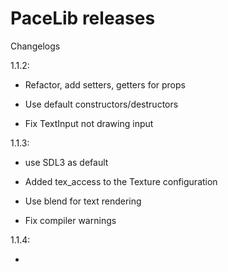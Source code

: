 # PaceLib releases

Changelogs

1.1.2:

- Refactor, add setters, getters for props

- Use default constructors/destructors

- Fix TextInput not drawing input

1.1.3:

- use SDL3 as default

- Added tex_access to the Texture configuration

- Use blend for text rendering

- Fix compiler warnings

1.1.4:

- 